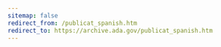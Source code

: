 ```yaml
---
sitemap: false 
redirect_from: /publicat_spanish.htm 
redirect_to: https://archive.ada.gov/publicat_spanish.htm 
---
```

